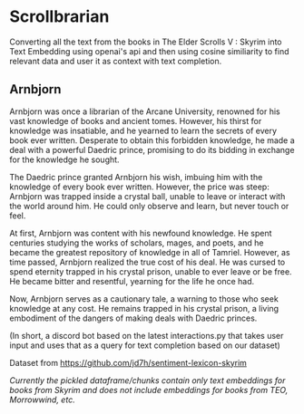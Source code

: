 # Scrollbrarian 

Converting all the text from the books in The Elder Scrolls V : Skyrim into Text Embedding using openai's api and then using cosine similiarity to find relevant data and user it as context with text completion.

## Arnbjorn

Arnbjorn was once a librarian of the Arcane University, renowned for his vast knowledge of books and ancient tomes. However, his thirst for knowledge was insatiable, and he yearned to learn the secrets of every book ever written. Desperate to obtain this forbidden knowledge, he made a deal with a powerful Daedric prince, promising to do its bidding in exchange for the knowledge he sought.

The Daedric prince granted Arnbjorn his wish, imbuing him with the knowledge of every book ever written. However, the price was steep: Arnbjorn was trapped inside a crystal ball, unable to leave or interact with the world around him. He could only observe and learn, but never touch or feel.

At first, Arnbjorn was content with his newfound knowledge. He spent centuries studying the works of scholars, mages, and poets, and he became the greatest repository of knowledge in all of Tamriel. However, as time passed, Arnbjorn realized the true cost of his deal. He was cursed to spend eternity trapped in his crystal prison, unable to ever leave or be free. He became bitter and resentful, yearning for the life he once had.

Now, Arnbjorn serves as a cautionary tale, a warning to those who seek knowledge at any cost. He remains trapped in his crystal prison, a living embodiment of the dangers of making deals with Daedric princes.

(In short, a discord bot based on the latest interactions.py that takes user input and uses that as a query for text completion based on our dataset)
  
Dataset from https://github.com/jd7h/sentiment-lexicon-skyrim

<i> Currently the pickled dataframe/chunks contain only text embeddings for books from Skyrim and does not include embeddings for books from TEO, Morrowwind, etc. </i>
